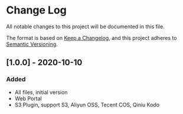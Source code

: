 # Change Log
All notable changes to this project will be documented in this file.

The format is based on [Keep a Changelog](https://keepachangelog.com/en/1.0.0/),
and this project adheres to [Semantic Versioning](https://semver.org/spec/v2.0.0.html).

## [1.0.0] - 2020-10-10
### Added
- All files, initial version
- Web Portal
- S3 Plugin, support S3, Aliyun OSS, Tecent COS, Qiniu Kodo
